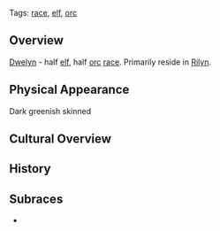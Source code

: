 Tags: [race](Races), [elf](Elves), [orc](Orcs)

## Overview

[Dwelyn](Dwelyn) - half [elf](Elves), half [orc](Orcs) [race](Races). Primarily reside in [Rilyn](Rilyn).

## Physical Appearance

Dark greenish skinned 

## Cultural Overview



## History



## Subraces

- 
